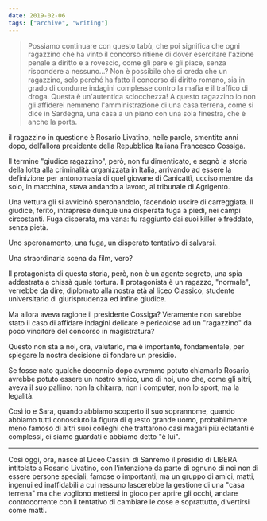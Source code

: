 ```yaml
---
date: 2019-02-06
tags: ["archive", "writing"]
---
```

> Possiamo continuare con questo tabù, che poi significa che ogni ragazzino che ha vinto il concorso ritiene di dover esercitare l'azione penale a diritto e a rovescio, come gli pare e gli piace, senza rispondere a nessuno...? Non è possibile che si creda che un ragazzino, solo perché ha fatto il concorso di diritto romano, sia in grado di condurre indagini complesse contro la mafia e il traffico di droga. Questa è un'autentica sciocchezza! A questo ragazzino io non gli affiderei nemmeno l'amministrazione di una casa terrena, come si dice in Sardegna, una casa a un piano con una sola finestra, che è anche la porta.

il ragazzino in questione è Rosario Livatino, nelle parole, smentite anni dopo, dell’allora presidente della Repubblica Italiana Francesco Cossiga.

Il termine "giudice ragazzino", però, non fu dimenticato, e segnò la storia della lotta alla criminalità organizzata in Italia, arrivando ad essere la definizione per antonomasia di quel giovane di Canicattì, ucciso mentre da solo, in macchina, stava andando a lavoro, al tribunale di Agrigento.

Una vettura gli si avvicinò speronandolo, facendolo uscire di carreggiata. Il giudice, ferito, intraprese dunque una disperata fuga a piedi, nei campi circostanti. Fuga disperata, ma vana: fu raggiunto dai suoi killer e freddato, senza pietà.

Uno speronamento, una fuga, un disperato tentativo di salvarsi.

Una straordinaria scena da film, vero?

Il protagonista di questa storia, però, non è un agente segreto, una spia addestrata a chissà quale tortura. Il protagonista è un ragazzo, "normale", verrebbe da dire, diplomato alla nostra età al liceo Classico, studente universitario di giurisprudenza ed infine giudice.

Ma allora aveva ragione il presidente Cossiga? Veramente non sarebbe stato il caso di affidare indagini delicate e pericolose ad un "ragazzino" da poco vincitore del concorso in magistratura?

Questo non sta a noi, ora, valutarlo, ma è importante, fondamentale, per spiegare la nostra decisione di fondare un presidio.

Se fosse nato qualche decennio dopo avremmo potuto chiamarlo Rosario, avrebbe potuto essere un nostro amico, uno di noi, uno che, come gli altri, aveva il suo pallino: non la chitarra, non i computer, non lo sport, ma la legalità.

Così io e Sara, quando abbiamo scoperto il suo soprannome, quando abbiamo tutti conosciuto la figura di questo grande uomo, probabilmente meno famoso di altri suoi colleghi che trattarono casi magari più eclatanti e complessi, ci siamo guardati e abbiamo detto "è lui".
* * *
Così oggi, ora, nasce al Liceo Cassini di Sanremo il presidio di LIBERA intitolato a Rosario Livatino, con l’intenzione da parte di ognuno di noi non di essere persone speciali, famose o importanti, ma un gruppo di amici, matti, ingenui ed inaffidabili a cui nessuno lascerebbe la gestione di una "casa terrena" ma che vogliono mettersi in gioco per aprire gli occhi, andare controcorrente con il tentativo di cambiare le cose e soprattutto, divertirsi come matti.